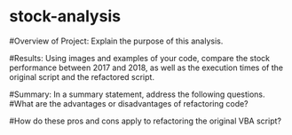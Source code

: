 # stock-analysis
#Overview of Project: Explain the purpose of this analysis.

#Results: Using images and examples of your code, compare the stock performance between 2017 and 2018, as well as the execution times of the original script and the refactored script.

#Summary: In a summary statement, address the following questions.
#What are the advantages or disadvantages of refactoring code?

#How do these pros and cons apply to refactoring the original VBA script?

